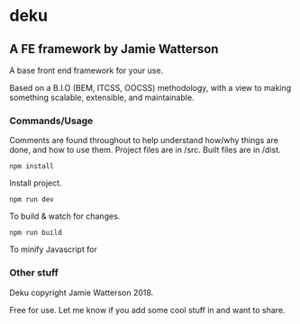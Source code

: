 # deku
## A FE framework by Jamie Watterson

A base front end framework for your use. 

Based on a B.I.O (BEM, ITCSS, OOCSS) methodology, with a view to making something scalable, extensible, and maintainable.

### Commands/Usage

Comments are found throughout to help understand how/why things are done, and how to use them. 
Project files are in /src. Built files are in /dist.

`npm install`

Install project.

`npm run dev`

To build & watch for changes.

`npm run build `

To minify Javascript for 

### Other stuff

Deku copyright Jamie Watterson 2018.

Free for use. Let me know if you add some cool stuff in and want to share.

